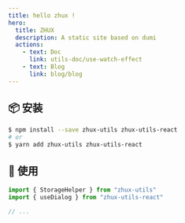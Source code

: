 ```yaml
---
title: hello zhux !
hero:
  title: ZHUX
  description: A static site based on dumi
  actions:
    - text: Doc
      link: utils-doc/use-watch-effect
    - text: Blog
      link: blog/blog
---
```


## 📦 安装

```bash
$ npm install --save zhux-utils zhux-utils-react
# or
$ yarn add zhux-utils zhux-utils-react
```

## 🔨 使用

```ts
import { StorageHelper } from "zhux-utils"
import { useDialog } from "zhux-utils-react"

// ...
```

